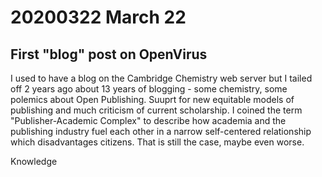 20200322 March 22
=================

First "blog" post on OpenVirus
------------------------------

I used to have a blog on the Cambridge Chemistry web server but I tailed off 2 years ago about 13 years of blogging - some chemistry, some 
polemics about Open Publishing. Suuprt for new equitable models of publishing and much criticism of current scholarship. I coined
the term "Publisher-Academic Complex" to describe how academia and the publishing industry fuel each other in a narrow
self-centered relationship which disadvantages citizens. That is still the case, maybe even worse.


Knowledge 
